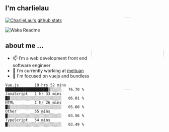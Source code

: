 
<h2>I'm charlielau</h2>
<img align='right' style="border-radius:50%" src="https://avatars1.githubusercontent.com/u/44078251?s=460&u=6b4f1c257663e44063b0b6a21c9c94f45bcfdcc7&v=4" width="230">

[![CharlieLau's github stats](https://github-readme-stats.vercel.app/api?username=charlielau)](https://github.com/charlielau/github-readme-stats)


![Waka Readme](https://github.com/CharlieLau/charlielau/workflows/Waka%20Readme/badge.svg)

## about me ...
- 📫 I’m a web development front end software engineer
- 🔭 I’m currently working at  <a href="https://www.meituan.com">meituan</a>
- 🔭 I'm focused on vuejs and bundless

<!-- <p align="center">
  <a href="https://github.com/charlielau" class="rich-diff-level-one">
    <img src="https://github-readme-stats.vercel.app/api?username=charlielau&title_color=333&text_color=777" alt="CharlieLau" >
  </a>
</p> -->

<!--START_SECTION:waka-->
```text
Vue.js       19 hrs 52 mins  ███████████████████▒░░░░░   76.70 % 
JavaScript   1 hr 33 mins    █▓░░░░░░░░░░░░░░░░░░░░░░░   06.01 % 
HTML         1 hr 26 mins    █▒░░░░░░░░░░░░░░░░░░░░░░░   05.60 % 
Other        55 mins         █░░░░░░░░░░░░░░░░░░░░░░░░   03.56 % 
TypeScript   54 mins         █░░░░░░░░░░░░░░░░░░░░░░░░   03.49 % 
```
<!--END_SECTION:waka-->
